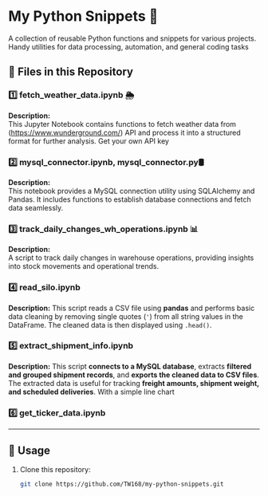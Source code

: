 
# My Python Snippets 🐍

A collection of reusable Python functions and snippets for various projects. Handy utilities for data processing, automation, and general coding tasks

## 📂 Files in this Repository

### 1️⃣ fetch_weather_data.ipynb 🌦️
**Description:**  
This Jupyter Notebook contains functions to fetch weather data from (https://www.wunderground.com/) API and process it into a structured format for further analysis.
Get your own API key

### 2️⃣ mysql_connector.ipynb, mysql_connector.py🛢️
**Description:**  
This notebook provides a MySQL connection utility using SQLAlchemy and Pandas. It includes functions to establish database connections and fetch data seamlessly.

### 3️⃣ track_daily_changes_wh_operations.ipynb 📊
**Description:**  
A script to track daily changes in warehouse operations, providing insights into stock movements and operational trends.

### 4️⃣ read_silo.ipynb
**Description:** 
This script reads a CSV file using **pandas** and performs basic data cleaning by removing single quotes (`'`) from all string values in the DataFrame. The cleaned data is then displayed using `.head()`.

### 5️⃣ extract_shipment_info.ipynb
**Description:** 
This script **connects to a MySQL database**, extracts **filtered and grouped shipment records**, and **exports the cleaned data to CSV files**. The extracted data is useful for tracking **freight amounts, shipment weight, and scheduled deliveries**.
With a simple line chart

### 6️⃣ get_ticker_data.ipynb


---

## 🚀 Usage
1. Clone this repository:
   ```bash
   git clone https://github.com/TW168/my-python-snippets.git

